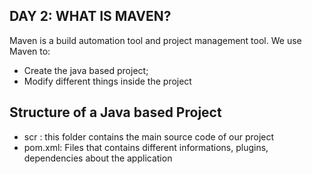 ## DAY 2: WHAT IS MAVEN?

Maven is a build automation tool and project management tool. We use Maven to:
- Create the java based project;
- Modify different things inside the project

## Structure of a Java based Project
- scr : this folder contains the main source code of our project
- pom.xml: Files that contains different informations, plugins, dependencies about the application
